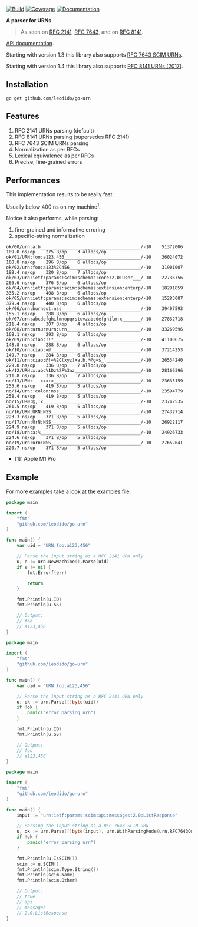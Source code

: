 [![Build](https://img.shields.io/circleci/build/github/leodido/go-urn?style=for-the-badge)](https://app.circleci.com/pipelines/github/leodido/go-urn) [![Coverage](https://img.shields.io/codecov/c/github/leodido/go-urn.svg?style=for-the-badge)](https://codecov.io/gh/leodido/go-urn) [![Documentation](https://img.shields.io/badge/godoc-reference-blue.svg?style=for-the-badge)](https://godoc.org/github.com/leodido/go-urn)

**A parser for URNs**.

> As seen on [RFC 2141](https://datatracker.ietf.org/doc/html/rfc2141), [RFC 7643](https://datatracker.ietf.org/doc/html/rfc7643#section-10), and on [RFC 8141](https://datatracker.ietf.org/doc/html/rfc8141).

[API documentation](https://godoc.org/github.com/leodido/go-urn).

Starting with version 1.3 this library also supports [RFC 7643 SCIM URNs](https://datatracker.ietf.org/doc/html/rfc7643#section-10).

Starting with version 1.4 this library also supports [RFC 8141 URNs (2017)](https://datatracker.ietf.org/doc/html/rfc8141).

## Installation

```
go get github.com/leodido/go-urn
```

## Features

1. RFC 2141 URNs parsing (default)
2. RFC 8141 URNs parsing (supersedes RFC 2141)
3. RFC 7643 SCIM URNs parsing
4. Normalization as per RFCs
5. Lexical equivalence as per RFCs
6. Precise, fine-grained errors

## Performances

This implementation results to be really fast.

Usually below 400 ns on my machine<sup>[1](#mymachine)</sup>.

Notice it also performs, while parsing:

1. fine-grained and informative erroring
2. specific-string normalization

```
ok/00/urn:a:b______________________________________/-10    51372006    109.0 ns/op    275 B/op    3 allocs/op
ok/01/URN:foo:a123,456_____________________________/-10    36024072    160.8 ns/op    296 B/op    6 allocs/op
ok/02/urn:foo:a123%2C456___________________________/-10    31901007    188.4 ns/op    320 B/op    7 allocs/op
ok/03/urn:ietf:params:scim:schemas:core:2.0:User___/-10    22736756    266.6 ns/op    376 B/op    6 allocs/op
ok/04/urn:ietf:params:scim:schemas:extension:enterp/-10    18291859    335.2 ns/op    408 B/op    6 allocs/op
ok/05/urn:ietf:params:scim:schemas:extension:enterp/-10    15283087    379.4 ns/op    440 B/op    6 allocs/op
ok/06/urn:burnout:nss______________________________/-10    39407593    155.1 ns/op    288 B/op    6 allocs/op
ok/07/urn:abcdefghilmnopqrstuvzabcdefghilm:x_______/-10    27832718    211.4 ns/op    307 B/op    4 allocs/op
ok/08/urn:urnurnurn:urn____________________________/-10    33269596    168.1 ns/op    293 B/op    6 allocs/op
ok/09/urn:ciao:!!*_________________________________/-10    41100675    148.8 ns/op    288 B/op    6 allocs/op
ok/10/urn:ciao:=@__________________________________/-10    37214253    149.7 ns/op    284 B/op    6 allocs/op
ok/11/urn:ciao:@!=%2C(xyz)+a,b.*@g=$_'_____________/-10    26534240    229.8 ns/op    336 B/op    7 allocs/op
ok/12/URN:x:abc%1Dz%2F%3az_________________________/-10    28166396    211.8 ns/op    336 B/op    7 allocs/op
no/13/URN:---xxx:x_________________________________/-10    23635159    255.6 ns/op    419 B/op    5 allocs/op
no/14/urn::colon:nss_______________________________/-10    23594779    258.4 ns/op    419 B/op    5 allocs/op
no/15/URN:@,:x_____________________________________/-10    23742535    261.5 ns/op    419 B/op    5 allocs/op
no/16/URN:URN:NSS__________________________________/-10    27432714    223.3 ns/op    371 B/op    5 allocs/op
no/17/urn:UrN:NSS__________________________________/-10    26922117    224.9 ns/op    371 B/op    5 allocs/op
no/18/urn:a:%______________________________________/-10    24926733    224.6 ns/op    371 B/op    5 allocs/op
no/19/urn:urn:NSS__________________________________/-10    27652641    220.7 ns/op    371 B/op    5 allocs/op
```

* <a name="mymachine">[1]</a>: Apple M1 Pro


## Example

For more examples take a look at the [examples file](examples_test.go).


```go
package main

import (
	"fmt"
	"github.com/leodido/go-urn"
)

func main() {
	var uid = "URN:foo:a123,456"

    // Parse the input string as a RFC 2141 URN only
	u, e := urn.NewMachine().Parse(uid)
	if e != nil {
		fmt.Errorf(err)

		return
	}

	fmt.Println(u.ID)
	fmt.Println(u.SS)

	// Output:
	// foo
	// a123,456
}
```

```go
package main

import (
	"fmt"
	"github.com/leodido/go-urn"
)

func main() {
	var uid = "URN:foo:a123,456"

    // Parse the input string as a RFC 2141 URN only
	u, ok := urn.Parse([]byte(uid))
	if !ok {
		panic("error parsing urn")
	}

	fmt.Println(u.ID)
	fmt.Println(u.SS)

	// Output:
	// foo
	// a123,456
}
```

```go
package main

import (
	"fmt"
	"github.com/leodido/go-urn"
)

func main() {
	input := "urn:ietf:params:scim:api:messages:2.0:ListResponse"

	// Parsing the input string as a RFC 7643 SCIM URN
	u, ok := urn.Parse([]byte(input), urn.WithParsingMode(urn.RFC7643Only))
	if !ok {
		panic("error parsing urn")
	}

	fmt.Println(u.IsSCIM())
	scim := u.SCIM()
	fmt.Println(scim.Type.String())
	fmt.Println(scim.Name)
	fmt.Println(scim.Other)

	// Output:
	// true
	// api
	// messages
	// 2.0:ListResponse
}
```
